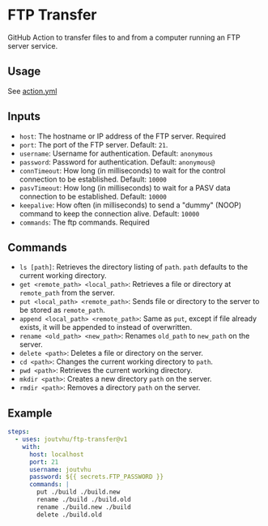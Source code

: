 # FTP Transfer

GitHub Action to transfer files to and from a computer running an FTP server service.

## Usage

See [action.yml](action.yml)

## Inputs

- `host`: The hostname or IP address of the FTP server. Required
- `port`: The port of the FTP server. Default: `21`.
- `username`: Username for authentication. Default: `anonymous`
- `password`: Password for authentication. Default: `anonymous@`
- `connTimeout`: How long (in milliseconds) to wait for the control connection to be established. Default: `10000`
- `pasvTimeout`: How long (in milliseconds) to wait for a PASV data connection to be established. Default: `10000`
- `keepalive`: How often (in milliseconds) to send a "dummy" (NOOP) command to keep the connection alive. Default: `10000`
- `commands`: The ftp commands. Required

## Commands

- `ls [path]`: Retrieves the directory listing of `path`. `path` defaults to the current working directory.
- `get <remote_path> <local_path>`:  Retrieves a file or directory at `remote_path` from the server.
- `put <local_path> <remote_path>`: Sends file or directory to the server to be stored as `remote_path`.
- `append <local_path> <remote_path>`: Same as `put`, except if file already exists, it will be appended to instead of overwritten.
- `rename <old_path> <new_path>`: Renames `old_path` to `new_path` on the server.
- `delete <path>`:  Deletes a file or directory on the server.
- `cd <path>`: Changes the current working directory to `path`.
- `pwd <path>`: Retrieves the current working directory.
- `mkdir <path>`: Creates a new directory `path` on the server.
- `rmdir <path>`: Removes a directory `path` on the server.

## Example

```yaml
steps:
  - uses: joutvhu/ftp-transfer@v1
    with:
      host: localhost
      port: 21
      username: joutvhu
      password: ${{ secrets.FTP_PASSWORD }}
      commands: |
        put ./build ./build.new
        rename ./build ./build.old
        rename ./build.new ./build
        delete ./build.old
```
